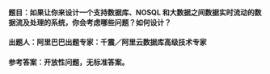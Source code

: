 #### **题目**：如果让你来设计一个支持数据库、NOSQL 和大数据之间数据实时流动的数据流及处理的系统，你会考虑哪些问题？如何设计？

#### **出题人**：阿里巴巴出题专家：千震／阿里云数据库高级技术专家

#### **参考答案**：开放性问题，无标准答案。